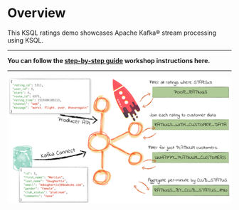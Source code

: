 # Overview

This KSQL ratings demo showcases Apache Kafka® stream processing using KSQL. 

----

**You can follow the [step-by-step guide](ksql-workshop.adoc) workshop instructions here.**

----


![image](images/ksql_workshop_01.png)

